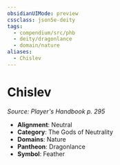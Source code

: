 ```yaml
---
obsidianUIMode: preview
cssclass: json5e-deity
tags:
  - compendium/src/phb
  - deity/dragonlance
  - domain/nature
aliases:
  - Chislev
---
```

# Chislev
*Source: Player's Handbook p. 295* 

- **Alignment**: Neutral
- **Category**: The Gods of Neutrality
- **Domains**: Nature
- **Pantheon**: Dragonlance
- **Symbol**: Feather